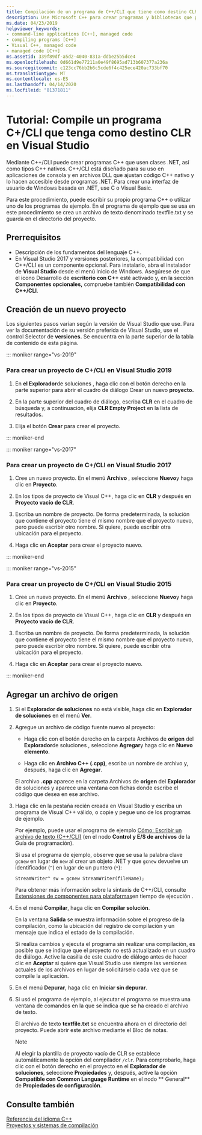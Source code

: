 ```yaml
---
title: Compilación de un programa de C++/CLI que tiene como destino CLR
description: Use Microsoft C++ para crear programas y bibliotecas que puedan conectar código C++ nativo y programas .NET.
ms.date: 04/23/2019
helpviewer_keywords:
- command-line applications [C++], managed code
- compiling programs [C++]
- Visual C++, managed code
- managed code [C++]
ms.assetid: 339f89df-a5d2-4040-831a-ddbe25b5dce4
ms.openlocfilehash: 0d661d9e77211a0e49f8695ad713b607377a236a
ms.sourcegitcommit: c123cc76bb2b6c5cde6f4c425ece420ac733bf70
ms.translationtype: MT
ms.contentlocale: es-ES
ms.lasthandoff: 04/14/2020
ms.locfileid: "81371811"
---
```

# <a name="walkthrough-compile-a-ccli-program-that-targets-the-clr-in-visual-studio"></a>Tutorial: Compile un programa C+/CLI que tenga como destino CLR en Visual Studio

Mediante C++/CLI puede crear programas C++ que usen clases .NET, así como tipos C++ nativos. C++/CLI está diseñado para su uso en aplicaciones de consola y en archivos DLL que ajustan código C++ nativo y lo hacen accesible desde programas .NET. Para crear una interfaz de usuario de Windows basada en .NET, use C o Visual Basic.

Para este procedimiento, puede escribir su propio programa C++ o utilizar uno de los programas de ejemplo. En el programa de ejemplo que se usa en este procedimiento se crea un archivo de texto denominado textfile.txt y se guarda en el directorio del proyecto.

## <a name="prerequisites"></a>Prerrequisitos

- Descripción de los fundamentos del lenguaje C++.
- En Visual Studio 2017 y versiones posteriores, la compatibilidad con C++/CLI es un componente opcional. Para instalarlo, abra el instalador de **Visual Studio** desde el menú Inicio de Windows. Asegúrese de que el icono Desarrollo de **escritorio con C++** esté activado y, en la sección **Componentes opcionales,** compruebe también **Compatibilidad con C++/CLI**.

## <a name="create-a-new-project"></a>Creación de un nuevo proyecto

Los siguientes pasos varían según la versión de Visual Studio que use. Para ver la documentación de su versión preferida de Visual Studio, use el control Selector de **versiones.** Se encuentra en la parte superior de la tabla de contenido de esta página.

::: moniker range="vs-2019"

### <a name="to-create-a-ccli-project-in-visual-studio-2019"></a>Para crear un proyecto de C+/CLI en Visual Studio 2019

1. En **el Explorador**de soluciones , haga clic con el botón derecho en la parte superior para abrir el cuadro de diálogo Crear un nuevo **proyecto.**

1. En la parte superior del cuadro de diálogo, escriba **CLR** en el cuadro de búsqueda y, a continuación, elija **CLR Empty Project** en la lista de resultados.

1. Elija el botón **Crear** para crear el proyecto.

::: moniker-end

::: moniker range="vs-2017"

### <a name="to-create-a-ccli-project-in-visual-studio-2017"></a>Para crear un proyecto de C+/CLI en Visual Studio 2017

1. Cree un nuevo proyecto. En el menú **Archivo** , seleccione **Nuevo**y haga clic en **Proyecto**.

1. En los tipos de proyecto de Visual C++, haga clic en **CLR** y después en **Proyecto vacío de CLR**.

1. Escriba un nombre de proyecto. De forma predeterminada, la solución que contiene el proyecto tiene el mismo nombre que el proyecto nuevo, pero puede escribir otro nombre. Si quiere, puede escribir otra ubicación para el proyecto.

1. Haga clic en **Aceptar** para crear el proyecto nuevo.

::: moniker-end

::: moniker range="vs-2015"

### <a name="to-create-a-ccli-project-in-visual-studio-2015"></a>Para crear un proyecto de C+/CLI en Visual Studio 2015

1. Cree un nuevo proyecto. En el menú **Archivo** , seleccione **Nuevo**y haga clic en **Proyecto**.

1. En los tipos de proyecto de Visual C++, haga clic en **CLR** y después en **Proyecto vacío de CLR**.

1. Escriba un nombre de proyecto. De forma predeterminada, la solución que contiene el proyecto tiene el mismo nombre que el proyecto nuevo, pero puede escribir otro nombre. Si quiere, puede escribir otra ubicación para el proyecto.

1. Haga clic en **Aceptar** para crear el proyecto nuevo.

::: moniker-end

## <a name="add-a-source-file"></a>Agregar un archivo de origen

1. Si el **Explorador de soluciones** no está visible, haga clic en **Explorador de soluciones** en el menú **Ver**.

1. Agregue un archivo de código fuente nuevo al proyecto:

   - Haga clic con el botón derecho en la carpeta Archivos de **origen** del **Explorador**de soluciones , seleccione **Agregar**y haga clic en **Nuevo elemento**.

   - Haga clic en **Archivo C++ (.cpp)**, escriba un nombre de archivo y, después, haga clic en **Agregar**.

   El archivo **.cpp** aparece en la carpeta Archivos de **origen** del **Explorador** de soluciones y aparece una ventana con fichas donde escribe el código que desea en ese archivo.

1. Haga clic en la pestaña recién creada en Visual Studio y escriba un programa de Visual C++ válido, o copie y pegue uno de los programas de ejemplo.

   Por ejemplo, puede usar el programa de ejemplo [Cómo: Escribir un archivo de texto (C++/CLI)](how-to-write-a-text-file-cpp-cli.md) (en el nodo **Control y E/S de archivos** de la Guía de programación).

   Si usa el programa de ejemplo, observe que se usa la palabra clave `gcnew` en lugar de `new` al crear un objeto .NET y que `gcnew` devuelve un identificador (`^`) en lugar de un puntero (`*`):

   `StreamWriter^ sw = gcnew StreamWriter(fileName);`

   Para obtener más información sobre la sintaxis de C++/CLI, consulte [Extensiones de componentes para plataformas](../extensions/component-extensions-for-runtime-platforms.md)en tiempo de ejecución .

1. En el menú **Compilar**, haga clic en **Compilar solución**.

   En la ventana **Salida** se muestra información sobre el progreso de la compilación, como la ubicación del registro de compilación y un mensaje que indica el estado de la compilación.

   Si realiza cambios y ejecuta el programa sin realizar una compilación, es posible que se indique que el proyecto no está actualizado en un cuadro de diálogo. Active la casilla de este cuadro de diálogo antes de hacer clic en **Aceptar** si quiere que Visual Studio use siempre las versiones actuales de los archivos en lugar de solicitárselo cada vez que se compile la aplicación.

1. En el menú **Depurar**, haga clic en **Iniciar sin depurar**.

1. Si usó el programa de ejemplo, al ejecutar el programa se muestra una ventana de comandos en la que se indica que se ha creado el archivo de texto.

   El archivo de texto **textfile.txt** se encuentra ahora en el directorio del proyecto. Puede abrir este archivo mediante el Bloc de notas.

   > [!NOTE]
   > Al elegir la plantilla de proyecto vacío de CLR se establece automáticamente la opción del compilador `/clr`. Para comprobarlo, haga clic con el botón derecho en el proyecto en el **Explorador de soluciones**, seleccione **Propiedades** y, después, active la opción **Compatible con Common Language Runtime** en el nodo ** General** de **Propiedades de configuración**.

## <a name="see-also"></a>Consulte también

[Referencia del idioma C++](../cpp/cpp-language-reference.md)<br/>
[Proyectos y sistemas de compilación](../build/projects-and-build-systems-cpp.md)<br/>
